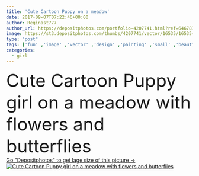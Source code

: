 ```yaml
---
title: 'Cute Cartoon Puppy on a meadow'
date: 2017-09-07T07:22:46+00:00
author: Reginast777
author_url: https://depositphotos.com/portfolio-4207741.html?ref=64678756
image: https://st3.depositphotos.com/thumbs/4207741/vector/16535/165354248/api_thumb_450.jpg?forcejpeg=true
type: "post"
tags: ['fun' ,'image' ,'vector' ,'design' ,'painting' ,'small' ,'beautiful' ,'birthday' ,'day' ,'decoration' ,'greeting' ,'happy' ,'valentine' ,'art' ,'girl' ,'smiling' ,'happiness' ,'cheerful' ,'spring' ,'cute' ,'flowers' ,'child' ,'little' ,'card' ,'childhood' ,'toy' ,'animals' ,'dog' ,'puppy' ,'drawing' ,'luck' ,'bee' ,'baby' ,'ant' ,'postcard' ,'berries' ,'illustrations' ,'Holidays' ,'butterflies' ,'mammals' ,'ladybug' ,'celebrations' ,'cartoons' ,'mothers' ,'childbirth' ]
categories: 
  - girl
---
```

<div aling="center">
            <font size="60"> Cute Cartoon Puppy girl on a meadow with flowers and butterflies</font>   
</div>
<div>
    <a href='https://st3.depositphotos.com/thumbs/4207741/vector/16535/165354248/api_thumb_450.jpg?forcejpeg=true?ref=64678756' target=_blank > Go "Depositphotos" to get lage size of this picture ->
        <img href='https://st3.depositphotos.com/thumbs/4207741/vector/16535/165354248/api_thumb_450.jpg?forcejpeg=true?ref=64678756' src='https://st3.depositphotos.com/4207741/16535/v/950/depositphotos_165354248-stock-illustration-cute-cartoon-puppy-on-a.jpg?forcejpeg=true' alt='Cute Cartoon Puppy girl on a meadow with flowers and butterflies' >
    </a>
</div>

